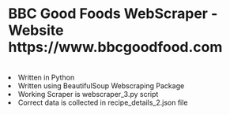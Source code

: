 <h1> BBC Good Foods WebScraper - Website https://www.bbcgoodfood.com </h1>
</br>
</ul>
  <li>Written in Python</li>
  <li>Written using BeautifulSoup Webscraping Package</li>
  <li>Working Scraper is webscraper_3.py script</li>
  <li>Correct data is collected in recipe_details_2.json file</li>
</ul>
